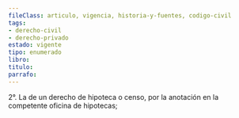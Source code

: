 ```yaml
---
fileClass: articulo, vigencia, historia-y-fuentes, codigo-civil
tags:
- derecho-civil
- derecho-privado
estado: vigente
tipo: enumerado
libro:
titulo:
parrafo:
---
```

2°. La de un derecho de hipoteca o censo, por la anotación en la competente oficina de hipotecas;